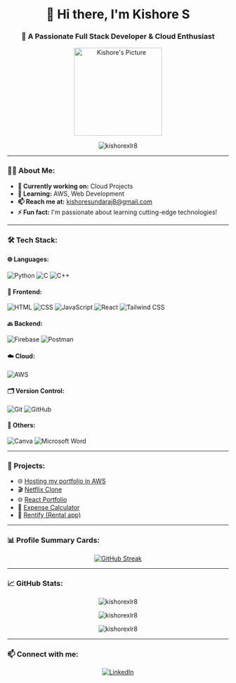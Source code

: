<h1 align="center">👋 Hi there, I'm Kishore S</h1>
<h3 align="center">🚀 A Passionate Full Stack Developer & Cloud Enthusiast</h3>

<p align="center">
  <img src="YOUR_IMAGE_URL_HERE" alt="Kishore's Picture" width="200"/>
</p>

<p align="center">
  <img src="https://komarev.com/ghpvc/?username=kishorexlr8&label=Profile%20views&color=0e75b6&style=flat" alt="kishorexlr8" />
</p>

---

### 👨‍💻 About Me:

* **🔭 Currently working on:** Cloud Projects  
* **🌱 Learning:** AWS, Web Development  
* **📫 Reach me at:** [kishoresundaraj8@gmail.com](mailto:kishoresundaraj8@gmail.com)  
* **⚡ Fun fact:** I'm passionate about learning cutting-edge technologies!

---

### 🛠️ Tech Stack:

#### 🌐 Languages:
![Python](https://img.shields.io/badge/-Python-3776AB?logo=python&logoColor=white&style=for-the-badge)
![C](https://img.shields.io/badge/-C-A8B9CC?logo=c&logoColor=white&style=for-the-badge)
![C++](https://img.shields.io/badge/-C++-00599C?logo=c%2B%2B&logoColor=white&style=for-the-badge)

#### 🎨 Frontend:
![HTML](https://img.shields.io/badge/-HTML-E34F26?logo=html5&logoColor=white&style=for-the-badge)
![CSS](https://img.shields.io/badge/-CSS-1572B6?logo=css3&logoColor=white&style=for-the-badge)
![JavaScript](https://img.shields.io/badge/-JavaScript-F7DF1E?logo=javascript&logoColor=black&style=for-the-badge)
![React](https://img.shields.io/badge/-React-61DAFB?logo=react&logoColor=black&style=for-the-badge)
![Tailwind CSS](https://img.shields.io/badge/-Tailwind%20CSS-38B2AC?logo=tailwind-css&logoColor=white&style=for-the-badge)

#### 🔙 Backend:
![Firebase](https://img.shields.io/badge/-Firebase-FFCA28?logo=firebase&logoColor=black&style=for-the-badge)
![Postman](https://img.shields.io/badge/-Postman-FF6C37?logo=postman&logoColor=white&style=for-the-badge)

#### ☁️ Cloud:
![AWS](https://img.shields.io/badge/-AWS-232F3E?logo=amazon-aws&logoColor=white&style=for-the-badge)

#### 🗂️ Version Control:
![Git](https://img.shields.io/badge/-Git-F05032?logo=git&logoColor=white&style=for-the-badge)
![GitHub](https://img.shields.io/badge/-GitHub-181717?logo=github&logoColor=white&style=for-the-badge)

#### 🎨 Others:
![Canva](https://img.shields.io/badge/-Canva-00C4CC?logo=canva&logoColor=white&style=for-the-badge)
![Microsoft Word](https://img.shields.io/badge/-Microsoft%20Word-2B579A?logo=microsoft-word&logoColor=white&style=for-the-badge)

---

### 🌟 Projects:

- 🌐 [Hosting my portfolio in AWS](https://kishores-portfolio.s3.eu-north-1.amazonaws.com/index.html)  
- 🎬 [Netflix Clone](https://netflix-project-henna.vercel.app/)  
- 🌐 [React Portfolio](https://shyamrangasamy.vercel.app/)  
- 🧮 [Expense Calculator](https://expensecalci.vercel.app/)  
- 🏡 [Rentify (Rental app)](https://rentify-tau-virid.vercel.app/)

---

### 📊 Profile Summary Cards:

<p align="center">
  <a href="https://git.io/streak-stats">
    <img src="https://streak-stats.demolab.com/?user=KISHORExlr8&theme=ads-juicy-fresh" alt="GitHub Streak" />
  </a>
</p>



---

### 📈 GitHub Stats:

<p align="center">
  <img src="https://github-readme-stats.vercel.app/api?username=kishorexlr8&show_icons=true&theme=tokyonight" alt="kishorexlr8" />
</p>

<p align="center">
  <img src="https://github-readme-streak-stats.herokuapp.com/?user=kishorexlr8&theme=tokyonight" alt="kishorexlr8" />
</p>

<p align="center">
  <img src="https://github-readme-stats.vercel.app/api/top-langs?username=kishorexlr8&show_icons=true&locale=en&layout=compact&theme=tokyonight" alt="kishorexlr8" />
</p>

---

### 📫 Connect with me:

<p align="center">
  <a href="https://linkedin.com/in/kishore1607" target="_blank">
    <img src="https://img.shields.io/badge/-LinkedIn-0077B5?logo=linkedin&logoColor=white&style=for-the-badge" alt="LinkedIn" />
  </a>
</p>
